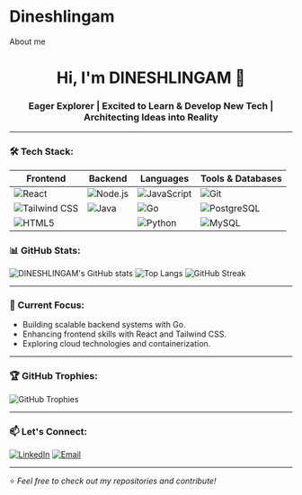 # Dineshlingam
About me 
<h1 align="center">Hi, I'm DINESHLINGAM 👋</h1>
<h3 align="center">Eager Explorer | Excited to Learn & Develop New Tech | Architecting Ideas into Reality</h3>

---
### 🛠️ Tech Stack:

| **Frontend**       | **Backend**        | **Languages**      | **Tools & Databases** |
|--------------------|--------------------|--------------------|-----------------------|
| ![React](https://img.shields.io/badge/React-20232A?style=for-the-badge&logo=react&logoColor=61DAFB) | ![Node.js](https://img.shields.io/badge/Node.js-339933?style=for-the-badge&logo=nodedotjs&logoColor=white) | ![JavaScript](https://img.shields.io/badge/JavaScript-F7DF1E?style=for-the-badge&logo=javascript&logoColor=black) | ![Git](https://img.shields.io/badge/Git-F05032?style=for-the-badge&logo=git&logoColor=white) |
| ![Tailwind CSS](https://img.shields.io/badge/Tailwind_CSS-38B2AC?style=for-the-badge&logo=tailwind-css&logoColor=white) | ![Java](https://img.shields.io/badge/Java-ED8B00?style=for-the-badge&logo=openjdk&logoColor=white) | ![Go](https://img.shields.io/badge/Go-00ADD8?style=for-the-badge&logo=go&logoColor=white) | ![PostgreSQL](https://img.shields.io/badge/PostgreSQL-4169E1?style=for-the-badge&logo=postgresql&logoColor=white) |
| ![HTML5](https://img.shields.io/badge/HTML5-E34F26?style=for-the-badge&logo=html5&logoColor=white) |  | ![Python](https://img.shields.io/badge/Python-3776AB?style=for-the-badge&logo=python&logoColor=white) | ![MySQL](https://img.shields.io/badge/MySQL-4479A1?style=for-the-badge&logo=mysql&logoColor=white) |


### 📊 GitHub Stats:
![DINESHLINGAM's GitHub stats](https://github-readme-stats.vercel.app/api?username=DINESHLINGAM-6&show_icons=true&theme=radical)
![Top Langs](https://github-readme-stats.vercel.app/api/top-langs/?username=DINESHLINGAM-6&layout=compact&theme=radical)
![GitHub Streak](https://streak-stats.demolab.com/?user=DINESHLINGAM-6&theme=radical)



---

### 🌱 Current Focus:
- Building scalable backend systems with Go.
- Enhancing frontend skills with React and Tailwind CSS.
- Exploring cloud technologies and containerization.

---

### 🏆 GitHub Trophies:
![GitHub Trophies](https://github-profile-trophy.vercel.app/?username=DINESHLINGAM-6&theme=onedark&no-frame=true&row=1&column=7)

---

### 📫 Let's Connect:
[![LinkedIn](https://img.shields.io/badge/LinkedIn-Profile-blue?style=flat&logo=linkedin)](https://www.linkedin.com/in/dineshlingam-m-u-500849295/)
[![Email](https://img.shields.io/badge/Email-lingamdinesh6@gmail.com-red?style=flat&logo=gmail)](mailto:lingamdinesh6@gmail.com)

---

⭐️ *Feel free to check out my repositories and contribute!*
